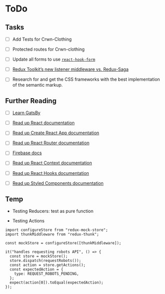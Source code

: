 # ToDo

## Tasks

- [ ] Add Tests for Crwn-Clothing

- [ ] Protected routes for Crwn-clothing

- [ ] Update all forms to use [`react-hook-form`](https://react-hook-form.com/)

- [ ] [Redux Toolkit’s new listener middleware vs. Redux-Saga](https://blog.logrocket.com/redux-toolkits-new-listener-middleware-vs-redux-saga/)

- [ ] Research for and get the CSS frameworks with the best implementation of the semantic markup.

## Further Reading

- [ ] [Learn GatsBy](https://www.gatsbyjs.org/tutorial/)

- [ ] [Read up React documentation](https://reactjs.org/docs/getting-started.html)

- [ ] [Read up Create React App documentation](https://create-react-app.dev/)

- [ ] [Read up React Router documentation](https://reactrouter.com/docs/en/v6)

- [ ] [Firebase docs](https://firebase.google.com/docs/)

- [ ] [Read up React Context documentation](https://reactjs.org/docs/context.html)

- [ ] [Read up React Hooks documentation](https://reactjs.org/docs/hooks-intro.html)

- [ ] [Read up Styled Components documentation](https://styled-components.com/docs/basics)

## Temp

- Testing Reducers: test as pure function

- Testing Actions

```tsx
import configureStore from "redux-mock-store";
import thunkMiddleware from "redux-thunk";

const mockStore = configureStore([thunkMiddleware]);

it("handles requesting robots API", () => {
  const store = mockStore();
  store.dispatch(requestRobots());
  const action = store.getActions();
  const expectedAction = {
    type: REQUEST_ROBOTS_PENDING,
  };
  expect(action[0]).toEqual(expectedAction);
});
```
